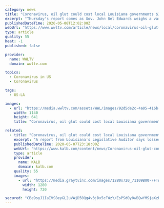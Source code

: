 ```yaml
---
category: news
title: "Coronavirus, oil glut could cost local Louisiana governments $1 billion"
excerpt: "Thursday's report comes as Gov. John Bel Edwards weighs a variety of factors as he decides whether and how to allow businesses to reopen after May 15."
publishedDateTime: 2020-05-08T12:02:00Z
webUrl: "https://www.wwltv.com/article/news/local/coronavirus-oil-glut-could-cost-louisiana-parish-governments-1b/289-f7197651-12f4-4ab7-b988-8af160d7472b"
type: article
quality: 55
heat: -1
published: false

provider:
  name: WWLTV
  domain: wwltv.com

topics:
  - Coronavirus in US
  - Coronavirus

tags:
  - US-LA

images:
  - url: "https://media.wwltv.com/assets/WWL/images/92d5de2c-4a05-416b-8855-726d72ad4715/92d5de2c-4a05-416b-8855-726d72ad4715_1140x641.jpg"
    width: 1140
    height: 641
    title: "Coronavirus, oil glut could cost local Louisiana governments $1 billion"

related:
  - title: "Coronavirus, oil glut could cost local Louisiana governments $1B"
    excerpt: "A report from Louisiana's Legislative Auditor says losses to local governments in the state could total more than $1 billion over two fiscal years as a result of the coronavirus fight."
    publishedDateTime: 2020-05-07T23:18:00Z
    webUrl: "https://www.kalb.com/content/news/Coronavirus-oil-glut-could-cost-local-Louisiana-governments-1B-570289861.html"
    type: article
    provider:
      name: KALB
      domain: kalb.com
    quality: 55
    images:
      - url: "https://media.graytvinc.com/images/1280x720_71109B00-FFTAK.jpg"
        width: 1280
        height: 720

secured: "CBe9syJ1IaIVS8eyGL2uVAjD50Qg4v3jDx5cFWzY/EsPSdOy0wBQwYMSjaXzR4lZFFZ1vkNLnSoEN5qSXMFG/L/vkXxolnO+4hYHhCyaQaFeptRhlZSbQlqd3Uyz3qawJhY5b94F/fm3fuNB7ey8Dvw9ekoGXxkxtcSM1mowJd+OGCsaouY0cST2veSYj5srKHLzm2ZlEQrIAyYNXWK96xRQhiCsQfsiTmo50W7EGrBP/Ull5QvXRBfwHR3hva55wdjhYBgnZs48KLuoEo1RfRpBObRDM99qVSgErXQX6VpwNS9/vvCujY29hICFkM+n4WTymUqMksZWLG1HQtQ4RJBOyMmxRP9w4DHsNccViMWHGEJOLyx0OQvwsro96vyoHIecGJJDS7uqonKLfC3b0IbZY9ZuJorvm5SajJgqvykILmNwK9WEsVGbvpK3UVvKrHDksmUpfzbjmQOtgB6MNHj8qPYFYMj+4sEMT3dE5nE=;tK5owUh4FDpr6096Gi9H6w=="
---
```


